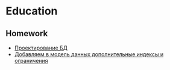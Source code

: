 # Education
## Homework
+ [Проектирование БД](https://github.com/kln74/education/tree/main/DZ/DZ_1)
+ [Добавляем в модель данных дополнительные индексы и ограничения](https://github.com/kln74/education/tree/main/DZ/DZ_2)
